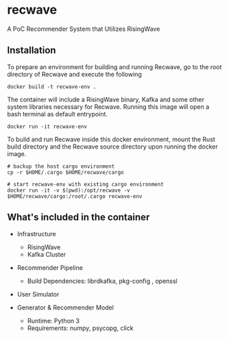 # recwave

A PoC Recommender System that Utilizes RisingWave

## Installation

To prepare an environment for building and running Recwave, go to the root directory of Recwave and execute the following

```
docker build -t recwave-env .
```

The container will include a RisingWave binary, Kafka and some other system libraries necessary for Recwave. Running this image will open a bash terminal as default entrypoint.

```
docker run -it recwave-env
```

To build and run Recwave inside this docker environment, mount the Rust build directory and the Recwave source directory upon running the docker image.

```
# backup the host cargo environment
cp -r $HOME/.cargo $HOME/recwave/cargo

# start recwave-env with existing cargo environment
docker run -it -v $(pwd):/opt/recwave -v $HOME/recwave/cargo:/root/.cargo recwave-env
```

## What's included in the container

* Infrastructure
    * RisingWave
    * Kafka Cluster

* Recommender Pipeline
    * Build Dependencies: librdkafka, pkg-config , openssl
  
* User Simulator

* Generator & Recommender Model
    * Runtime: Python 3
    * Requirements: numpy, psycopg, click
